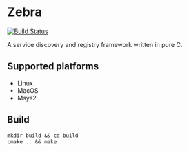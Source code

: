 # Zebra

[![Build Status](https://travis-ci.com/deerlets/zebra.svg?branch=master)](https://travis-ci.com/deerlets/zebra)

A service discovery and registry framework written in pure C.

## Supported platforms

- Linux
- MacOS
- Msys2

## Build
```
mkdir build && cd build
cmake .. && make
```
